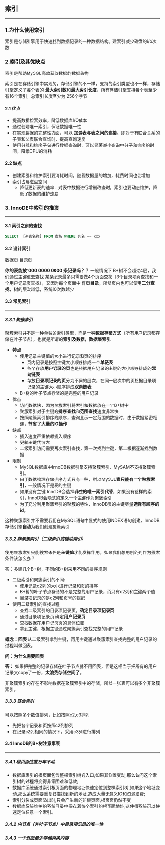 ## 索引
-- -
### 1.为什么使用索引
索引是存储引擎用于快速找到数据记录的一种数据结构。建索引减少磁盘的i/o次数
### 2.索引及其优缺点
索引是帮助MySQL高效获取数据的数据结构

索引是在存储引擎中实现的，存储引擎的不一样，支持的索引类型也不一样，存储引擎定义了每个表的
**最大索引数**和**最大索引长度**，所有存储引擎支持每个表至少有16个索引，总索引长度至少为
256个字节

#### 2.1 优点
* 提高数据检索效率，降低数据库I/O成本
* 通过创建唯一索引，保证数据唯一性
* 在实现数据的完整性方面，可以 **加速表与表之间的连接**。即对于有联合关系的子表和父表联合查询时，提高查询速度
* 使用分组和排序子句进行数据查询时，可以显著减少查询中分子和排序的时间，降低CPU的消耗
#### 2.2 缺点
* 创建索引和维护索引要消耗时间，随着数据量的增加，耗费时间也会增加
* 索引占用磁盘空间
    * 降低更新表的速率，对表中数据进行增删改查时，索引也要动态维护，降低了数据的维护速度

### 3. InnoDB中索引的推演
 - - -
#### 3.1 索引之前的查找
```sql
SELECT  [列表名称] FROM 表名 WHERE 列名 == xxx
```
#### 3.2 设计索引
数据页 目录页

**你的表能放1000 0000 0000 条记录吗？？** 一般情况下 B+树不会超过4层，我们通过主键值去查找
某条记录最多只需要做4个页面查找（3个目录项页查找和一个用户记录页查找），又因为每个页面中
有**页目录**，所以页内也可以使用**二分查找**，树的层次越低，系统IO次数越少

#### 3.3 常见索引
-- -
##### 3.3.1 聚簇索引
聚簇索引并不是一种单独的索引类型，而是**一种数据存储方式**（所有用户记录都存储在叶子节点），也就是所谓的**索引及数据，数据集索引**.
* **特点**
    * 使用记录主键值的大小进行记录和页的排序
        * 页内记录是按照主键大小顺序排成一个**单链表**
        * 各个存放**用户记录的页**也是根据用户记录的主键的大小顺序排成的**双向链表**
        * 存放**目录项记录的页**分为不同的层次，在同一层次中的页根据目录项记录的主键大小顺序排成**双向链表**
    * B+树的叶子节点存储的是完整的用户记录
* 优点
    * 访问数据快，因为聚簇索引将索引和数据放在一个B+树中
    * 聚簇索引对于主键的**排序查找**和**范围查找**速度非常快
    * 按照聚簇索引排序的顺序，查询显示一定范围的数据时，由于数据紧密相连，**节省了大量的IO操作**
* 缺点
    * 插入速度严重依赖插入顺序
    * 更新主键代价大
    * 二级索引访问需要两次索引查找，第一次找到主键，第二根据逐渐找到数据
* 限制
    * MySQL数据库中InnoDB数据引擎支持聚簇索引，MySAM不支持聚簇索引。
    * 由于数据物理存储排序方式只有一种，所以MySQL**表只能有一个聚簇索引**，一般情况下是表的主键
    * 如果没有主键 InnoDB会选择**非空的唯一索引代替**，如果没有这样的索引，InnoDB会隐式的定义一个主键作为聚簇索引
    * 为了充分利用聚簇索引的聚簇的特性，InnoDB表的主键尽量**选择有顺序的id**。



这种聚簇索引并不需要我们在MySQL语句中显式的使用INDEX语句创建，InnoDB存储引擎**自动**为我们创建聚簇索引

##### 3.3.2 非聚簇索引（二级索引或辅助索引）
使用聚簇索引只能搜索条件是**主键值**才能发挥作用，如果我们想用别的列作为搜索条件该怎么办？

答：多建几个B+树，不同的B+树采用不同的排序规则

* 二级索引和聚簇索引的不同:
    * 使用记录c2列的大小进行记录和页的排序
    * B+树的叶子节点存储的不是完整的用户记录，而只有c2列和主键两个值
    * 目录项记录的是c2列和页号的搭配
* 使用二级索引的查找过程
    * 查找二级索引的目录项记录页，**确定目录项记录页**
    * 通过目录项记录页 确定**用户记录页**
    * 查找数据在用户记录页的具体位置
    * 拿到主键，根据主键通过聚簇索引查找完整的用户记录

**概念：回表**
从二级索引拿到主键，再用主键通过聚簇索引查找完整的用户记录的过程叫做回表。

**问：为什么需要回表**

**答：** 如果把完整的记录存储在叶子节点就不用回表，但是这相当于把所有的用户记录又copy了一份，**太浪费存储空间了**。

非聚簇索引的存在不影响数据在聚簇索引中的存储，所以一张表可以有多个非聚簇索引。

##### 3.3.3 联合索引
可以按照多个数值排列，比如按照c2,c3排列
* 先把各个记录和页按照c2列排列
* 在记录c2列相同的情况下，采用c3列进行排列

#### 3.4 InnoDB的B+树注意事项
-- -
##### 3.4.1 根页面位置万年不动
* 数据库索引的根页面包含整棵索引树的入口,如果其位置变动,那么访问这个索引树的过程将变得非常困难和低效;
* 数据库系统通过索引根页面的物理地址快速定位到整棵索引树,如果这个地址变动,那么系统需要重复扫描找到新的地址,造成大量无意义IO和资源浪费;
* 索引分裂或页面溢出时,只会产生新的非根页面,根页面仍然不变
* 数据库系统维护的系统目录中保存着每个索引的根页面地址,这使得系统可以快速定位任意一个索引。
##### 3.4.2 内节点（非叶子节点）中目录项记录的唯一性
##### 3.4.3 一个页面最少存储两条内容
